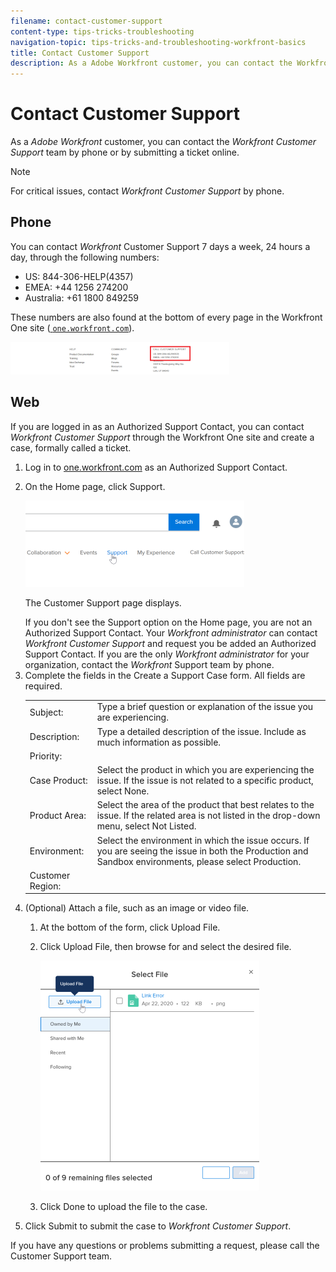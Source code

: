 ```yaml
---
filename: contact-customer-support
content-type: tips-tricks-troubleshooting
navigation-topic: tips-tricks-and-troubleshooting-workfront-basics
title: Contact Customer Support
description: As a Adobe Workfront customer, you can contact the Workfront Customer Support team by phone or by submitting a ticket online.
---
```


# Contact Customer Support

As a *Adobe Workfront* customer, you can contact the *Workfront Customer Support* team by phone or by submitting a ticket online.

>[!NOTE]
>
>For critical issues, contact *Workfront Customer Support* by phone.

## Phone

You can contact *Workfront* Customer Support 7 days a week, 24 hours a day, through the following numbers:

* US: 844-306-HELP(4357)
* EMEA: +44 1256 274200
* Australia:&nbsp;+61 1800 849259

These numbers are also found at the bottom of every page in the Workfront One site ([ `one.workfront.com`](https://one.workfront.com/)).

![contacting-customer-support.png](assets/contacting-customer-support-350x52.png)

## Web

If you are logged in as an Authorized Support Contact, you can contact *Workfront Customer Support* through the Workfront One site and create a case, formally called a ticket.

<ol> 
 <li value="1">Log in to <a href="https://one.workfront.com/" target="_blank"><span class="bold">one.workfront.com</span></a> as an Authorized Support Contact.</li> 
 <li value="2"> <p>On the <span class="bold">Home</span> page, click <span class="bold">Support</span>.</p> <p> <img src="assets/supporthome-350x138.png" style="width: 350;height: 138;"> </p> <p>The Customer Support page displays.</p> <note type="note">
   If you don't see the Support option on the Home page, you are not an Authorized Support Contact. Your 
   <em>Workfront administrator</em> can contact 
   <em>Workfront Customer Support</em> and request you be added an Authorized Support Contact. If you are the only 
   <em>Workfront administrator</em> for your organization, contact the 
   <em>Workfront</em> Support team by phone.
  </note> </li> 
 <li value="3">Complete the fields in the <span class="bold">Create a Support Case</span> form. All fields are required.<br>
  <table cellspacing="0">
   <col>
   <col>
   <tbody>
    <tr>
     <td role="rowheader">Subject:</td>
     <td>Type a brief question or explanation of the issue you are experiencing.</td>
    </tr>
    <tr>
     <td role="rowheader">Description:</td>
     <td>Type a detailed description of the issue. Include as much information as possible.</td>
    </tr>
    <tr>
     <td role="rowheader">Priority:</td>
     <td>&nbsp;</td>
    </tr>
    <tr>
     <td role="rowheader">Case Product:</td>
     <td>Select the product in which you are experiencing the issue. If the issue is not related to a specific product, select None.</td>
    </tr>
    <tr>
     <td role="rowheader">Product Area:</td>
     <td>Select the area of the product that best relates to the issue. If the related area is not listed in the drop-down menu, select Not Listed.</td>
    </tr>
    <tr>
     <td role="rowheader">Environment:</td>
     <td>Select the environment in which the issue occurs. If you are seeing the issue in both the Production and Sandbox&nbsp;environments, please select&nbsp;Production.</td>
    </tr>
    <tr>
     <td role="rowheader">Customer Region:</td>
     <td>&nbsp;</td>
    </tr>
   </tbody>
  </table></li> 
 <li value="4">(Optional) Attach a file, such as an image or video file.
  <ol>
   <li value="1"><p>At the bottom of the form, click <span class="bold">Upload File</span>.</p></li>
   <li value="2"><p>Click <span class="bold">Upload File</span>, then browse for and select the desired file.</p><p><img src="assets/supportselectfile-350x368.png" style="width: 350;height: 368;"></p></li>
   <li value="3"><p>Click <span class="bold">Done</span> to upload the file to the case.</p></li>
  </ol></li> 
 <li value="5">Click <span class="bold">Submit</span> to submit the case to <em>Workfront Customer Support</em>.</li> 
</ol>

If you have any questions or problems submitting a request, please call the Customer Support team. 
